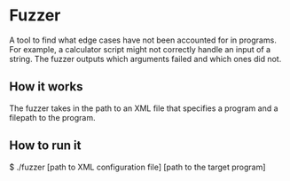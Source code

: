 # Fuzzer
A tool to find what edge cases have not been accounted for in programs. For example, a calculator script might not correctly handle an input of a string. The fuzzer outputs which arguments failed and which ones did not. 

## How it works

The fuzzer takes in the path to an XML file that specifies a program and a filepath to the program. 

## How to run it 
$ ./fuzzer [path to XML configuration file] [path to the target program]
